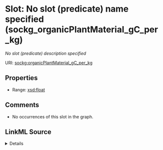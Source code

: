 

# Slot: No slot (predicate) name specified (sockg_organicPlantMaterial_gC_per_kg)


_No slot (predicate) description specified_







URI: [sockg:organicPlantMaterial_gC_per_kg](https://idir.uta.edu/sockg-ontology/docs/organicPlantMaterial_gC_per_kg)



<!-- no inheritance hierarchy -->








## Properties

* Range: [xsd:float](http://www.w3.org/2001/XMLSchema#float)





## Comments

* No occurrences of this slot in the graph.



## LinkML Source

<details>

```yaml
name: sockg_organicPlantMaterial_gC_per_kg
description: No slot (predicate) description specified
title: No slot (predicate) name specified
comments:
- No occurrences of this slot in the graph.
from_schema: soc-kg
rank: 1000
domain: sockg_SoilBiologicalSample
slot_uri: sockg:organicPlantMaterial_gC_per_kg
alias: sockg_organicPlantMaterial_gC_per_kg
range: float

```
</details>